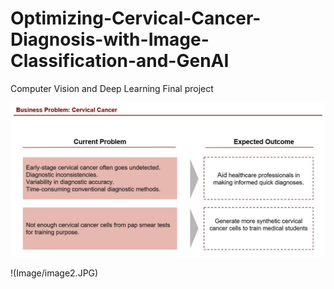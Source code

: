 # Optimizing-Cervical-Cancer-Diagnosis-with-Image-Classification-and-GenAI
Computer Vision and Deep Learning Final project

![1-Logo](Image/image1.JPG)

!(Image/image2.JPG)
